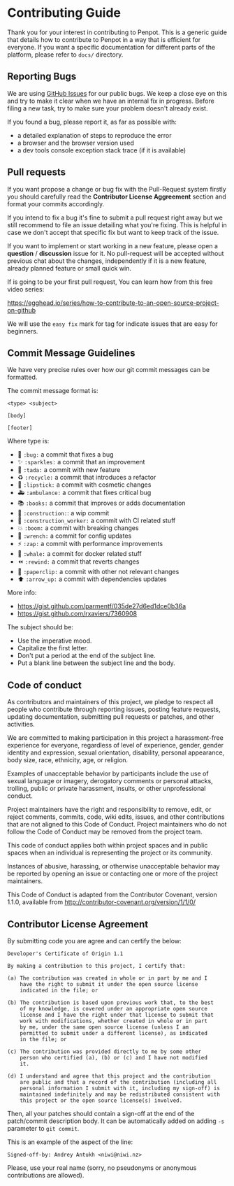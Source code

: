 # Contributing Guide #

Thank you for your interest in contributing to Penpot. This is a
generic guide that details how to contribute to Penpot in a way that is
efficient for everyone. If you want a specific documentation for
different parts of the platform, please refer to `docs/` directory.


## Reporting Bugs ##

We are using [GitHub Issues](https://github.com/penpot/penpot/issues)
for our public bugs. We keep a close eye on this and try to make it
clear when we have an internal fix in progress. Before filing a new
task, try to make sure your problem doesn't already exist.

If you found a bug, please report it, as far as possible with:

- a detailed explanation of steps to reproduce the error
- a browser and the browser version used
- a dev tools console exception stack trace (if it is available)


## Pull requests ##

If you want propose a change or bug fix with the Pull-Request system
firstly you should carefully read the **Contributor License Aggreement**
section and format your commits accordingly.

If you intend to fix a bug it's fine to submit a pull request right
away but we still recommend to file an issue detailing what you're
fixing. This is helpful in case we don't accept that specific fix but
want to keep track of the issue.

If you want to implement or start working in a new feature, please
open a **question** / **discussion** issue for it. No pull-request
will be accepted without previous chat about the changes,
independently if it is a new feature, already planned feature or small
quick win.

If is going to be your first pull request, You can learn how from this
free video series:

https://egghead.io/series/how-to-contribute-to-an-open-source-project-on-github

We will use the `easy fix` mark for tag for indicate issues that are
easy for beginners.


## Commit Message Guidelines ##

We have very precise rules over how our git commit messages can be formatted.

The commit message format is:

```
<type> <subject>

[body]

[footer]
```

Where type is:

- :bug: `:bug:` a commit that fixes a bug
- :sparkles: `:sparkles:` a commit that an improvement
- :tada: `:tada:` a commit with new feature
- :recycle: `:recycle:` a commit that introduces a refactor
- :lipstick: `:lipstick:` a commit with cosmetic changes
- :ambulance: `:ambulance:` a commit that fixes critical bug
- :books: `:books:` a commit that improves or adds documentation
- :construction: `:construction:`: a wip commit
- :construction_worker: `:construction_worker:` a commit with CI related stuff
- :boom: `:boom:` a commit with breaking changes
- :wrench: `:wrench:` a commit for config updates
- :zap: `:zap:` a commit with performance improvements
- :whale: `:whale:` a commit for docker related stuff
- :rewind: `:rewind:` a commit that reverts changes
- :paperclip: `:paperclip:` a commit with other not relevant changes
- :arrow_up: `:arrow_up:` a commit with dependencies updates

More info:
 - https://gist.github.com/parmentf/035de27d6ed1dce0b36a
 - https://gist.github.com/rxaviers/7360908

The subject should be:

- Use the imperative mood.
- Capitalize the first letter.
- Don't put a period at the end of the subject line.
- Put a blank line between the subject line and the body.


## Code of conduct ##

As contributors and maintainers of this project, we pledge to respect
all people who contribute through reporting issues, posting feature
requests, updating documentation, submitting pull requests or patches,
and other activities.

We are committed to making participation in this project a
harassment-free experience for everyone, regardless of level of
experience, gender, gender identity and expression, sexual
orientation, disability, personal appearance, body size, race,
ethnicity, age, or religion.

Examples of unacceptable behavior by participants include the use of
sexual language or imagery, derogatory comments or personal attacks,
trolling, public or private harassment, insults, or other
unprofessional conduct.

Project maintainers have the right and responsibility to remove, edit,
or reject comments, commits, code, wiki edits, issues, and other
contributions that are not aligned to this Code of Conduct. Project
maintainers who do not follow the Code of Conduct may be removed from
the project team.

This code of conduct applies both within project spaces and in public
spaces when an individual is representing the project or its
community.

Instances of abusive, harassing, or otherwise unacceptable behavior
may be reported by opening an issue or contacting one or more of the
project maintainers.

This Code of Conduct is adapted from the Contributor Covenant, version
1.1.0, available from http://contributor-covenant.org/version/1/1/0/


## Contributor License Agreement ##

By submitting code you are agree and can certify the below:

    Developer's Certificate of Origin 1.1

    By making a contribution to this project, I certify that:

    (a) The contribution was created in whole or in part by me and I
        have the right to submit it under the open source license
        indicated in the file; or

    (b) The contribution is based upon previous work that, to the best
        of my knowledge, is covered under an appropriate open source
        license and I have the right under that license to submit that
        work with modifications, whether created in whole or in part
        by me, under the same open source license (unless I am
        permitted to submit under a different license), as indicated
        in the file; or

    (c) The contribution was provided directly to me by some other
        person who certified (a), (b) or (c) and I have not modified
        it.

    (d) I understand and agree that this project and the contribution
        are public and that a record of the contribution (including all
        personal information I submit with it, including my sign-off) is
        maintained indefinitely and may be redistributed consistent with
        this project or the open source license(s) involved.

Then, all your patches should contain a sign-off at the end of the
patch/commit description body. It can be automatically added on adding
`-s` parameter to `git commit`.

This is an example of the aspect of the line:

	Signed-off-by: Andrey Antukh <niwi@niwi.nz>

Please, use your real name (sorry, no pseudonyms or anonymous
contributions are allowed).
